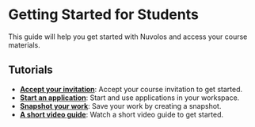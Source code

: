 # Getting Started for Students

This guide will help you get started with Nuvolos and access your course materials.

## Tutorials

- [**Accept your invitation**](accept-your-invitation.md): Accept your course invitation to get started.
- [**Start an application**](start-an-application.md): Start and use applications in your workspace.
- [**Snapshot your work**](snapshot-your-work.md): Save your work by creating a snapshot.
- [**A short video guide**](a-short-video-guide.md): Watch a short video guide to get started.
